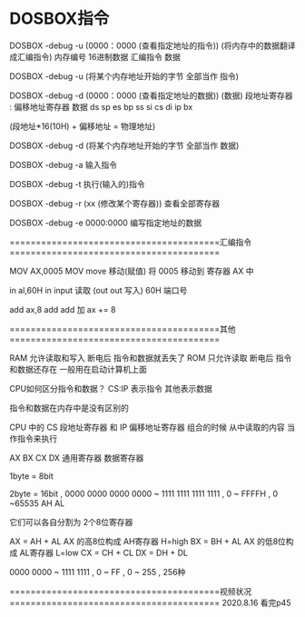 
# DOSBOX指令 


DOSBOX -debug -u (0000：0000	(查看指定地址的指令))	(将内存中的数据翻译成汇编指令)
内存编号 	16进制数据	汇编指令	数据	

DOSBOX -debug -u
(将某个内存地址开始的字节 全部当作 指令)


DOSBOX -debug -d (0000：0000	(查看指定地址的数据))	(数据)
段地址寄存器 : 偏移地址寄存器	数据
ds		sp
es		bp
ss		si
cs		di
		ip
		bx

(段地址*16(10H) + 偏移地址 = 物理地址)


DOSBOX -debug -d 
(将某个内存地址开始的字节 全部当作 数据)


DOSBOX -debug -a
输入指令


DOSBOX -debug -t
执行(输入的)指令


DOSBOX -debug -r (xx	(修改某个寄存器))
查看全部寄存器


DOSBOX -debug -e 0000:0000
编写指定地址的数据




========================================汇编指令========================================


MOV AX,0005
MOV	move 移动(赋值)
将 0005 移动到 寄存器 AX 中


in al,60H
in	input 读取
(out	out 写入)
60H	端口号


add ax,8
add	add 加
ax += 8


========================================其他========================================


RAM	允许读取和写入	断电后 指令和数据就丢失了
ROM	只允许读取	断电后 指令和数据还存在	一般用在启动计算机上面



CPU如何区分指令和数据？
CS:IP	表示指令
	其他表示数据

指令和数据在内存中是没有区别的

CPU 中的 CS 段地址寄存器 和 IP 偏移地址寄存器 组合的时候 从中读取的内容 当作指令来执行




AX BX CX DX
通用寄存器 数据寄存器


1byte = 8bit

2byte = 16bit , 0000 0000  0000 0000 ~ 1111 1111 1111 1111 , 0 ~ FFFFH , 0 ~65535 
		AH	   AL

它们可以各自分割为 2个8位寄存器

AX = AH + AL	AX 的高8位构成 AH寄存器		H=high
BX = BH + AL	AX 的低8位构成 AL寄存器		L=low
CX = CH + CL
DX = DH + DL

0000 0000 ~ 1111 1111 , 0 ~ FF ,  0 ~ 255 , 256种




========================================视频状况========================================
2020.8.16	看完p45














